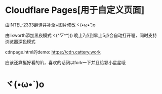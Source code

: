 Cloudflare Pages[用于自定义页面]
============================================================================
由INTEL-2333翻译并补全+图片修改ヾ(•ω•`)o

由lixworth添加黑夜模式ヾ(^▽^*)))
晚上7点到早上5点会自动打开喔，同时支持浏览器深色模式

cdnpage.html的demo: https://cdn.cattery.work

应该还算挺好看的叭，喜欢的话阔以fork一下并且给颗小星星哦

ヾ(•ω•`)o
============================================================================
